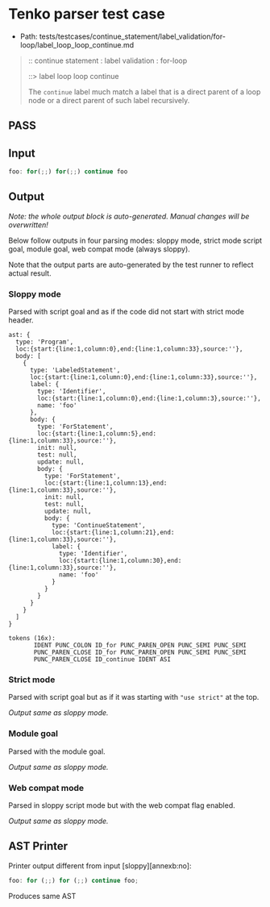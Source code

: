 # Tenko parser test case

- Path: tests/testcases/continue_statement/label_validation/for-loop/label_loop_loop_continue.md

> :: continue statement : label validation : for-loop
>
> ::> label loop loop continue
>
> The `continue` label much match a label that is a direct parent of a loop node or a direct parent of such label recursively.

## PASS

## Input

`````js
foo: for(;;) for(;;) continue foo
`````

## Output

_Note: the whole output block is auto-generated. Manual changes will be overwritten!_

Below follow outputs in four parsing modes: sloppy mode, strict mode script goal, module goal, web compat mode (always sloppy).

Note that the output parts are auto-generated by the test runner to reflect actual result.

### Sloppy mode

Parsed with script goal and as if the code did not start with strict mode header.

`````
ast: {
  type: 'Program',
  loc:{start:{line:1,column:0},end:{line:1,column:33},source:''},
  body: [
    {
      type: 'LabeledStatement',
      loc:{start:{line:1,column:0},end:{line:1,column:33},source:''},
      label: {
        type: 'Identifier',
        loc:{start:{line:1,column:0},end:{line:1,column:3},source:''},
        name: 'foo'
      },
      body: {
        type: 'ForStatement',
        loc:{start:{line:1,column:5},end:{line:1,column:33},source:''},
        init: null,
        test: null,
        update: null,
        body: {
          type: 'ForStatement',
          loc:{start:{line:1,column:13},end:{line:1,column:33},source:''},
          init: null,
          test: null,
          update: null,
          body: {
            type: 'ContinueStatement',
            loc:{start:{line:1,column:21},end:{line:1,column:33},source:''},
            label: {
              type: 'Identifier',
              loc:{start:{line:1,column:30},end:{line:1,column:33},source:''},
              name: 'foo'
            }
          }
        }
      }
    }
  ]
}

tokens (16x):
       IDENT PUNC_COLON ID_for PUNC_PAREN_OPEN PUNC_SEMI PUNC_SEMI
       PUNC_PAREN_CLOSE ID_for PUNC_PAREN_OPEN PUNC_SEMI PUNC_SEMI
       PUNC_PAREN_CLOSE ID_continue IDENT ASI
`````

### Strict mode

Parsed with script goal but as if it was starting with `"use strict"` at the top.

_Output same as sloppy mode._

### Module goal

Parsed with the module goal.

_Output same as sloppy mode._

### Web compat mode

Parsed in sloppy script mode but with the web compat flag enabled.

_Output same as sloppy mode._

## AST Printer

Printer output different from input [sloppy][annexb:no]:

````js
foo: for (;;) for (;;) continue foo;
````

Produces same AST
